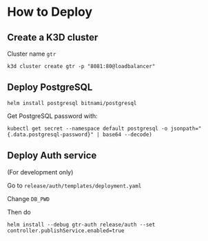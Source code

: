 # How to Deploy

## Create a K3D cluster
Cluster name `gtr`
```
k3d cluster create gtr -p "8081:80@loadbalancer" 
```
## Deploy PostgreSQL

```
helm install postgresql bitnami/postgresql
```
Get PostgreSQL password with:
```
kubectl get secret --namespace default postgresql -o jsonpath="{.data.postgresql-password}" | base64 --decode)
```
## Deploy Auth service
(For development only)

Go to `release/auth/templates/deployment.yaml`

Change `DB_PWD`

Then do
```
helm install --debug gtr-auth release/auth --set controller.publishService.enabled=true
```
